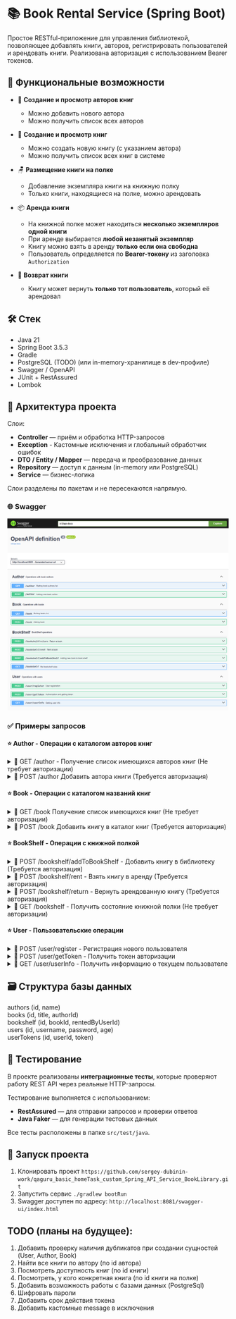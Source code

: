 # 📚 Book Rental Service (Spring Boot)

Простое RESTful-приложение для управления библиотекой, позволяющее добавлять книги, авторов, регистрировать пользователей и арендовать книги. Реализована авторизация с использованием Bearer токенов.
 
## 📕 Функциональные возможности
- 📖 **Создание и просмотр авторов книг**
  - Можно добавить нового автора
  - Можно получить список всех авторов

- 📘 **Создание и просмотр книг**
  - Можно создать новую книгу (с указанием автора)
  - Можно получить список всех книг в системе

- 🪑 **Размещение книги на полке**
  - Добавление экземпляра книги на книжную полку
  - Только книги, находящиеся на полке, можно арендовать

- 📦 **Аренда книги**
  - На книжной полке может находиться **несколько экземпляров одной книги**
  - При аренде выбирается **любой незанятый экземпляр**
  - Книгу можно взять в аренду **только если она свободна**
  - Пользователь определяется по **Bearer-токену** из заголовка `Authorization`

- 🔄 **Возврат книги**
  - Книгу может вернуть **только тот пользователь**, который её арендовал

## 🛠 Стек

- Java 21
- Spring Boot 3.5.3
- Gradle
- PostgreSQL (TODO) (или in-memory-хранилище в dev-профиле)
- Swagger / OpenAPI
- JUnit + RestAssured
- Lombok

## 🧱 Архитектура проекта
Слои:

- **Controller** — приём и обработка HTTP-запросов
- **Exception** - Кастомные исключения и глобальный обработчик ошибок
- **DTO / Entity / Mapper** — передача и преобразование данных
- **Repository** — доступ к данным (in-memory или PostgreSQL)
- **Service** — бизнес-логика

Слои разделены по пакетам и не пересекаются напрямую.

### 🌐 Swagger
![](/images/swagger.png)

### ✅ Примеры запросов
#### ⭐ Author - Операции с каталогом авторов книг
<details>
<summary>📡 GET /author - Получение список имеющихся авторов книг (Не требует авторизации)</summary>

Тело ответа:
```
[
  {
    "id": "3fa85f64-5717-4562-b3fc-2c963f66afa6",
    "authorName": "string"
  }
]
```
</details>

<details>
<summary>📡 POST /author Добавить автора книги (Требуется авторизация)</summary>

Заголовок запроса (Bearer авторизация):
```
Authorization: Bearer your_token
```
Тело запроса:
```
{
  "authorName": "string"
}
```
Тело ответа:
```
{
  "id": "3fa85f64-5717-4562-b3fc-2c963f66afa6",
  "authorName": "string"
}
```
</details>

#### ⭐ Book - Операции с каталогом названий книг
<details>
<summary>📡 GET /book Получение список имеющихся книг (Не требует авторизации)</summary>

Тело ответа:
```
[
  {
    "id": "3fa85f64-5717-4562-b3fc-2c963f66afa6",
    "authorId": "3fa85f64-5717-4562-b3fc-2c963f66afa6", (TODO: добавить расшифровку автора)
    "bookName": "string"
  }
]
```
</details>

<details>
<summary>📡 POST /book Добавить книгу в каталог книг (Требуется авторизация)</summary>

Заголовок запроса (Bearer авторизация):
```
Authorization: Bearer your_token
```
Тело запроса:
```
{
  "authorId": "3fa85f64-5717-4562-b3fc-2c963f66afa6",
  "bookName": "string"
}
```
Тело ответа:
```
{
  "id": "3fa85f64-5717-4562-b3fc-2c963f66afa6",
  "authorId": "3fa85f64-5717-4562-b3fc-2c963f66afa6",
  "bookName": "string"
}
```
</details>

#### ⭐ BookShelf - Операции с книжной полкой
<details>
<summary>📡 POST /bookshelf/addToBookShelf - Добавить книгу в библиотеку (Требуется авторизация)</summary>

Заголовок запроса (Bearer авторизация):
```
Authorization: Bearer your_token
```
Тело запроса:
```
{
  "bookId": "3fa85f64-5717-4562-b3fc-2c963f66afa6"
}
```
Тело ответа:
```
{
  "id": "3fa85f64-5717-4562-b3fc-2c963f66afa6",
  "bookId": "3fa85f64-5717-4562-b3fc-2c963f66afa6",
  "rentedByUserId": null
}
```
</details>

<details>
<summary>📡 POST /bookshelf/rent - Взять книгу в аренду (Требуется авторизация)</summary>

Заголовок запроса (Bearer авторизация):
```
Authorization: Bearer your_token
```
Тело запроса:
```
{
  "bookId": "3fa85f64-5717-4562-b3fc-2c963f66afa6"
}
```
Тело ответа:
```
{
  "id": "3fa85f64-5717-4562-b3fc-2c963f66afa6",
  "bookId": "3fa85f64-5717-4562-b3fc-2c963f66afa6",
  "rentedByUserId": "3fa85f64-5717-4562-b3fc-2c963f66afa6"
}
```
</details>

<details>
<summary>📡 POST /bookshelf/return - Вернуть арендованную книгу (Требуется авторизация)</summary>

Заголовок запроса (Bearer авторизация):
```
Authorization: Bearer your_token
```
Тело запроса:
```
{
  "bookId": "3fa85f64-5717-4562-b3fc-2c963f66afa6"
}
```
Тело ответа:
```
{
  "id": "3fa85f64-5717-4562-b3fc-2c963f66afa6",
  "bookId": "3fa85f64-5717-4562-b3fc-2c963f66afa6",
  "rentedByUserId": null
}
```
</details>

<details>
<summary>📡 GET /bookshelf - Получить состояние книжной полки (Не требует авторизации)</summary>

Тело ответа:
```
[
  {
    "id": "3fa85f64-5717-4562-b3fc-2c963f66afa6",
    "bookId": "3fa85f64-5717-4562-b3fc-2c963f66afa6",
    "rentedByUserId": "3fa85f64-5717-4562-b3fc-2c963f66afa6"
  }
]
```
</details>

#### ⭐ User - Пользовательские операции
<details>
<summary>📡 POST /user/register - Регистрация нового пользователя</summary>

Тело запроса: 
```
{
  "userName": "string",
  "password": "string",
  "age": 0 (TODO: изменить на дату рождения)
}
```
Тело ответа:
```
{
  "id": "3fa85f64-5717-4562-b3fc-2c963f66afa6",
  "userName": "string",
  "age": 0
}
```

</details>

<details>
<summary>📡 POST /user/getToken - Получить токен авторизации</summary>

Тело запроса:
```
{
  "userName": "string",
  "password": "string"
}
```
Тело ответа:
```
{
  "token": "string"
}
```
</details>

<details>
<summary>📡 GET /user/userInfo - Получить информацию о текущем пользователе</summary>

Заголовок запроса (Bearer авторизация):
```
Authorization: Bearer your_token
```
Тело ответа:
```
{
  "id": "3fa85f64-5717-4562-b3fc-2c963f66afa6",
  "userName": "string",
  "age": 0
}
```
</details>

## 🗃 Структура базы данных
authors (id, name)\
books (id, title, authorId)\
bookshelf (id, bookId, rentedByUserId)\
users (id, username, password, age)\
userTokens (id, userId, token)

## 🧪 Тестирование

В проекте реализованы **интеграционные тесты**, которые проверяют работу REST API через реальные HTTP-запросы.

Тестирование выполняется с использованием:

- **RestAssured** — для отправки запросов и проверки ответов
- **Java Faker** — для генерации тестовых данных

Все тесты расположены в папке `src/test/java`.

## 🚀 Запуск проекта
1. Клонировать проект ```https://github.com/sergey-dubinin-work/qaguru_basic_homeTask_custom_Spring_API_Service_BookLibrary.git```
2. Запустить сервис ```./gradlew bootRun```
3. Swagger доступен по адресу: ```http://localhost:8081/swagger-ui/index.html```

## TODO (планы на будущее):
1. Добавить проверку наличия дубликатов при создании сущностей (User, Author, Book)
2. Найти все книги по автору (по id автора)
3. Посмотреть доступность книг (по id книги)
4. Посмотреть, у кого конкретная книга (по id книги на полке)
5. Добавить возможность работы с базами данных (PostgreSql)
6. Шифровать пароли
7. Добавить срок действия токена
8. Добавить кастомные message в исключения